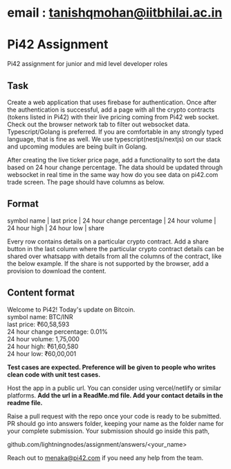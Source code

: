 # email : tanishqmohan@iitbhilai.ac.in




# Pi42 Assignment
Pi42 assignment for junior and mid level developer roles

## Task
Create a web application that uses firebase for authentication. Once after the authentication is successful, add a page with all the crypto contracts (tokens listed in Pi42) with their live pricing coming from Pi42 web socket. Check out the browser network tab to filter out websocket data. Typescript/Golang is preferred. If you are comfortable in any strongly typed language, that is fine as well. We use typescript(nestjs/nextjs) on our stack and upcoming modules are being built in Golang. 

After creating the live ticker price page, add a functionality to sort the data based on 24 hour change percentage. The data should be updated through websocket in real time in the same way how do you see data on pi42.com trade screen. The page should have columns as below.

## Format
symbol name | last price | 24 hour change percentage | 24 hour volume | 24 hour high | 24 hour low | share 

Every row contains details on a particular crypto contract. Add a share button in the last column where the particular crypto contract details can be shared over whatsapp with details from all the columns of the contract, like the below example. If the share is not supported by the browser, add a provision to download the content.

## Content format

Welcome to Pi42! Today's update on Bitcoin. <br/>
symbol name: BTC/INR <br/>
last price: ₹60,58,593 <br/>
24 hour change percentage: 0.01% <br/>
24 hour volume: 1,75,000 <br/>
24 hour high: ₹61,60,580 <br/>
24 hour low: ₹60,00,001 <br/>

**Test cases are expected. Preference will be given to people who writes clean code with unit test cases.**

Host the app in a public url. You can consider using vercel/netlify or similar platforms. **Add the url in a ReadMe.md file. Add your contact details in the readme file.** 

Raise a pull request with the repo once your code is ready to be submitted. PR should go into answers folder, keeping your name as the folder name for your complete submission. Your submission should go inside this path,

github.com/lightningnodes/assignment/answers/<your_name>

Reach out to menaka@pi42.com if you need any help from the team. 



